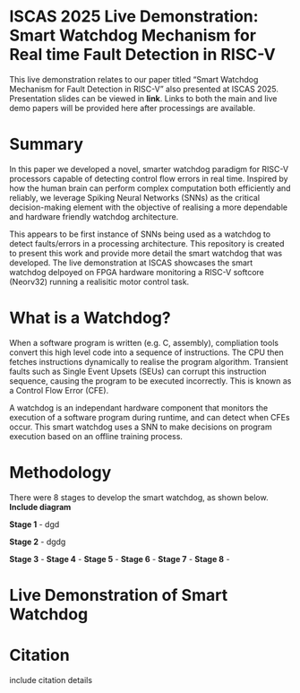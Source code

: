 # ISCAS 2025 Live Demonstration: Smart Watchdog Mechanism for Real time Fault Detection in RISC-V

This live demonstration relates to our paper titled “Smart Watchdog Mechanism for Fault Detection in RISC-V” also presented at ISCAS 2025. Presentation slides can be viewed in **link**. Links to both the main and live demo papers will be provided here after processings are available. 

# Summary

In this paper we developed a novel, smarter watchdog paradigm for RISC-V processors capable of detecting control flow errors in real time. Inspired by how the human brain can perform complex computation both efficiently and reliably, we leverage Spiking Neural Networks (SNNs) as the critical decision-making element with the objective of realising a more dependable and hardware friendly watchdog architecture.

This appears to be first instance of SNNs being used as a watchdog to detect faults/errors in a processing architecture. This repository is created to present this work and provide more detail the smart watchdog that was developed. The live demonstration at ISCAS showcases the smart watchdog delpoyed on FPGA hardware monitoring a RISC-V softcore (Neorv32) running a realisitic motor control task.

# What is a Watchdog? 

When a software program is written (e.g. C, assembly), compliation tools convert this high level code into a sequence of instructions. The CPU then fetches instructions dynamically to realise the program algorithm. Transient faults such as Single Event Upsets (SEUs) can corrupt this instruction sequence, causing the program to be executed incorrectly. This is known as a Control Flow Error (CFE).

A watchdog is an independant hardware component that monitors the execution of a software program during runtime, and can detect when CFEs occur. This smart watchdog uses a SNN to make decisions on program execution based on an offline training process.

# Methodology

There were 8 stages to develop the smart watchdog, as shown below. **Include diagram**

**Stage 1** - dgd

**Stage 2** - dgdg

**Stage 3** - 
**Stage 4** - 
**Stage 5** - 
**Stage 6** - 
**Stage 7** - 
**Stage 8** - 

# Live Demonstration of Smart Watchdog

# Citation

include citation details
